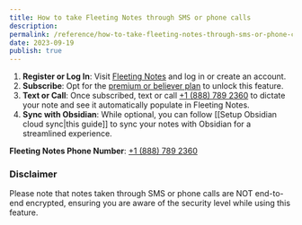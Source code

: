 ```yaml
---
title: How to take Fleeting Notes through SMS or phone calls
description: 
permalink: /reference/how-to-take-fleeting-notes-through-sms-or-phone-calls
date: 2023-09-19
publish: true
---
```

1. **Register or Log In**: Visit [Fleeting Notes](https://my.fleetingnotes.app/) and log in or create an account.
2. **Subscribe**: Opt for the [premium or believer plan](https://www.fleetingnotes.app/pricing) to unlock this feature.
3. **Text or Call**: Once subscribed, text or call [+1 (888) 789 2360](tel:+18887892360) to dictate your note and see it automatically populate in Fleeting Notes.
4. **Sync with Obsidian**: While optional, you can follow [[Setup Obsidian cloud sync|this guide]] to sync your notes with Obsidian for a streamlined experience.

**Fleeting Notes Phone Number**: [+1 (888) 789 2360](tel:+18887892360)

### Disclaimer
Please note that notes taken through SMS or phone calls are NOT end-to-end encrypted, ensuring you are aware of the security level while using this feature.


